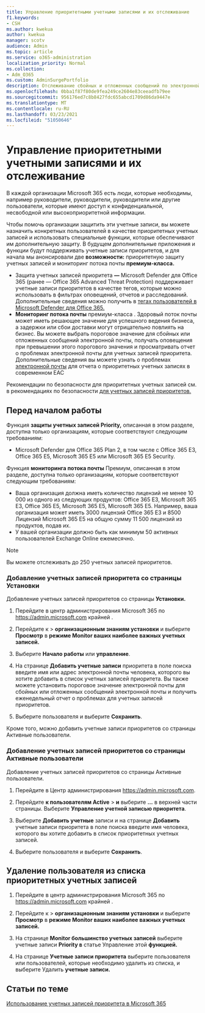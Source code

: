 ```yaml
---
title: Управление приоритетными учетными записями и их отслеживание
f1.keywords:
- CSH
ms.author: kwekua
author: kwekua
manager: scotv
audience: Admin
ms.topic: article
ms.service: o365-administration
localization_priority: Normal
ms.collection:
- Adm_O365
ms.custom: AdminSurgePortfolio
description: Отслеживание сбойных и отложенных сообщений по электронной почте, отправленных в учетные записи с высокими последствиями для бизнеса или из них.
ms.openlocfilehash: 0bba1f87f80de9fea249ce2604e83ceeadfb79ee
ms.sourcegitcommit: 956176ed7c8b8427fdc655abcd1709d86da9447e
ms.translationtype: MT
ms.contentlocale: ru-RU
ms.lasthandoff: 03/23/2021
ms.locfileid: "51050646"
---
```

# <a name="manage-and-monitor-priority-accounts"></a>Управление приоритетными учетными записями и их отслеживание

В каждой организации Microsoft 365 есть люди, которые необходимы, например руководители, руководители, руководители или другие пользователи, которые имеют доступ к конфиденциальной, несвободной или высокоприоритетной информации.

Чтобы помочь организации защитить эти учетные записи, вы можете назначить конкретных пользователей в качестве приоритетных учетных записей и использовать специальные функции, которые обеспечивают им дополнительную защиту. В будущем дополнительные приложения и функции будут поддерживать учетные записи приоритетов, и для начала мы анонсировали две **возможности:** приоритетную защиту учетных записей и мониторинг потока почты **премиум-класса.**

- Защита учетных записей приоритета **—** Microsoft Defender для Office 365 (ранее — Office 365 Advanced Threat Protection) поддерживает учетные записи приоритетов в качестве тегов, которые можно использовать в фильтрах оповещений, отчетов и расследований. Дополнительные сведения можно получить в [тегах пользователей в Microsoft Defender для Office 365.](../../security/defender-365-security/user-tags.md)
- **Мониторинг потока почты** премиум-класса . Здоровый поток почты может иметь решающее значение для успешного ведения бизнеса, а задержки или сбои доставки могут отрицательно повлиять на бизнес. Вы можете выбрать пороговое значение для сбойных или отложенных сообщений электронной почты, получать оповещения при превышении этого порогового значения и просматривать отчет о проблемах электронной почты для учетных записей приоритета. Дополнительные сведения вы можете узнать о проблемах [электронной почты](/exchange/monitoring/mail-flow-reports/mfr-email-issues-for-priority-accounts-report) для отчета о приоритетных учетных записях в современном EAC

Рекомендации по безопасности для приоритетных учетных записей см. в рекомендациях по безопасности [для учетных записей приоритетов.](../../security/defender-365-security/security-recommendations-for-priority-accounts.md)

## <a name="before-you-begin"></a>Перед началом работы

Функция **защиты учетных записей Priority,** описанная в этом разделе, доступна только организациям, которые соответствуют следующим требованиям:

- Microsoft Defender для Office 365 Plan 2, в том числе с Office 365 E3, Office 365 E5, Microsoft 365 E5 или Microsoft 365 E5 Security.

Функция **мониторинга потока почты** Премиум, описанная в этом разделе, доступна только организациям, которые соответствуют следующим требованиям:

- Ваша организация должна иметь количество лицензий не менее 10 000 из одного из следующих продуктов: Office 365 E3, Microsoft 365 E3, Office 365 E5, Microsoft 365 E5, Microsoft 365 E5. Например, ваша организация может иметь 3000 лицензий Office 365 E3 и 8500 Лицензий Microsoft 365 E5 на общую сумму 11 500 лицензий из продуктов, подав их.
- У вашей организации должно быть как минимум 50 активных пользователей Exchange Online ежемесячно.

> [!NOTE]
> Вы можете отслеживать до 250 учетных записей приоритетов.

### <a name="add-priority-accounts-from-the-setup-page"></a>Добавление учетных записей приоритета со страницы Установки

Добавление учетных записей приоритетов со страницы **Установки.**

1. Перейдите в центр администрирования Microsoft 365 по <a href="https://go.microsoft.com/fwlink/p/?linkid=2024339" target="_blank">https://admin.microsoft.com</a> крайней .

2. Перейдите к  >  **организационным знаниям установки** и выберите **Просмотр** в **режиме Monitor ваших наиболее важных учетных записей.**

3. Выберите **Начало работы** или **управление**.

4. На странице **Добавить учетные записи** приоритета в поле поиска введите имя или адрес электронной почты человека, которого вы хотите добавить в список учетных записей приоритета. Вы также можете установить пороговое значение электронной почты для сбойных или отложенных сообщений электронной почты и получить еженедельный отчет о проблемах для учетных записей приоритетов.

5. Выберите пользователя и выберите **Сохранить**.

Кроме того, можно добавить учетные записи приоритетов со страницы Активные пользователи.

### <a name="add-priority-accounts-from-active-users-page"></a>Добавление учетных записей приоритетов со страницы Активные пользователи

Добавление учетных записей приоритетов со страницы Активные пользователи.

1. Перейдите в Центр администрирования <a href="https://go.microsoft.com/fwlink/p/?linkid=2024339" target="_blank">https://admin.microsoft.com</a>.

2. Перейдите **к пользователям Active**  >  **и** выберите **...** в верхней части страницы. Выберите **Управление учетной записью приоритета**.

3. Выберите **Добавить учетные** записи и на странице **Добавить** учетные записи приоритета в поле поиска введите имя человека, которого вы хотите добавить в список приоритетных учетных записей.

4. Выберите пользователя и выберите **Сохранить**.

## <a name="remove-a-user-from-the-priority-accounts-list"></a>Удаление пользователя из списка приоритетных учетных записей

1. Перейдите в центр администрирования Microsoft 365 по <a href="https://go.microsoft.com/fwlink/p/?linkid=2024339" target="_blank">https://admin.microsoft.com</a> крайней .

2. Перейдите к  >  **организационным знаниям установки** и выберите **Просмотр** в **режиме Monitor ваших наиболее важных учетных записей.**

3. На странице **Monitor большинство учетных записей** выберите учетные записи **Priority в** статье Управление этой **функцией.**

4. На странице **Учетные записи приоритета** выберите пользователя или пользователей, которые необходимо удалить из списка, и выберите Удалить **учетные записи.**

## <a name="related-topics"></a>Статьи по теме

[Использование учетных записей приоритета в Microsoft 365](https://techcommunity.microsoft.com/t5/microsoft-365-blog/using-priority-accounts-in-microsoft-365/ba-p/1873314)